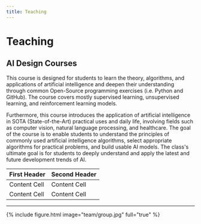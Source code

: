 ```yaml
---
title: Teaching
---
```


# <i class="fas fa-feather-alt"></i>Teaching

## AI Design Courses

This course is designed for students to learn the theory, algorithms, and applications of artificial intelligence and deepen their understanding through common Open-Source programming exercises (i.e. Python and GitHub). The course covers mostly supervised learning, unsupervised learning, and reinforcement learning models. 

Furthermore, this course introduces the application of artificial intelligence in SOTA (State-of-the-Art) practical uses and daily life, involving fields such as computer vision, natural language processing, and healthcare. The goal of the course is to enable students to understand the principles of commonly used artificial intelligence algorithms, select appropriate algorithms for practical problems, and build usable AI models. The class's ultimate goal is for students to deeply understand and apply the latest and future development trends of AI.

| First Header  | Second Header |
| ------------- | ------------- |
| Content Cell  | Content Cell  |
| Content Cell  | Content Cell  |

<!-- ### Undergraduate

#### Agency and Awards

### Graduate
#### Agency and Awards



### Postdoctoral
#### Agency and Awards -->


---

{% include figure.html image="team/group.jpg" full="true" %}
